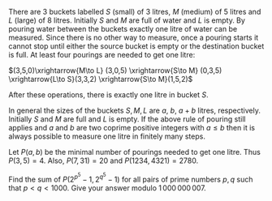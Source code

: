 There are 3 buckets labelled $S$ (small) of 3 litres, $M$ (medium) of 5 litres and $L$ (large) of 8 litres.
Initially $S$ and $M$ are full of water and $L$ is empty.
By pouring water between the buckets exactly one litre of water can be measured.
Since there is no other way to measure, once a pouring starts it cannot stop until either the source bucket is empty or the destination bucket is full.
At least four pourings are needed to get one litre:


$(3,5,0)\xrightarrow{M\to L} (3,0,5) \xrightarrow{S\to M} (0,3,5) \xrightarrow{L\to S}(3,3,2)
\xrightarrow{S\to M}(1,5,2)$

After these operations, there is exactly one litre in bucket $S$.


In general the sizes of the buckets $S, M, L$ are $a$, $b$, $a + b$ litres, respectively. Initially $S$ and $M$ are full and $L$ is empty. If the above rule of pouring still applies and $a$ and $b$ are two coprime positive integers with $a\leq b$ then it is always possible to measure one litre in finitely many steps.


Let $P(a,b)$ be the minimal number of pourings needed to get one litre. Thus $P(3,5)=4$.
Also, $P(7, 31)=20$ and $P(1234, 4321)=2780$.


Find the sum of $P(2^{p^5}-1, 2^{q^5}-1)$ for all pairs of prime numbers $p,q$ such that $p < q < 1000$.
Give your answer modulo $1\,000\,000\,007$.